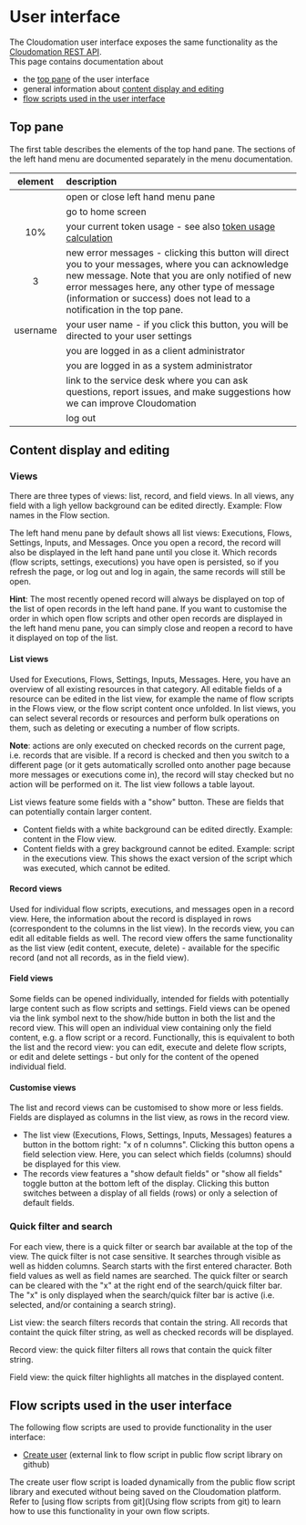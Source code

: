 # User interface

The Cloudomation user interface exposes the same functionality as the [Cloudomation REST API](/explorer).  
This page contains documentation about
- the [top pane](#toppane) of the user interface
- general information about [content display and editing](#contentdisplayandediting)
- [flow scripts used in the user interface](#flowscriptsusedintheuserinterface)

## Top pane
The first table describes the elements of the top hand pane. The sections of the left hand menu are documented separately in the menu documentation.

|element|description|
|:-----:|:----------|
|<i class="fa fa-fw fa-bars"></i>|open or close left hand menu pane|
|<span class="fa-stack"><i class="fa fa-stack-2x fa-cloud" style="color: #5e8ebd"></i><i class="fa fa-stack-1x fa-star fa-inverse"></i></span>| go to home screen |
|<i class="fa fa-fw fa-tachometer"></i><span class="ml-1" data-bind="text: capacityPercent">10</span><span class="ml-1">%</span>| your current token usage - see also [token usage calculation](Token+usage+calculation)|
|<i class="fa fa-fw fa-envelope-o"></i><span class="ml-1 badge badge-pill badge-danger">3</span>|new error messages - clicking this button will direct you to your messages, where you can acknowledge new message. Note that you are only notified of new error messages here, any other type of message (information or success) does not lead to a notification in the top pane.|  
|<i class="fa fa-user"></i><span class="ml-1 d-none d-sm-inline-block">username</span>| your user name - if you click this button, you will be directed to your user settings|  
|<span class="ml-1 text-warning"><i class="fa fa-vcard-o"></i></span>| you are logged in as a client administrator |
|<span class="ml-1 text-danger"><i class="fa fa-vcard"></i></span>| you are logged in as a system administrator |
|<i class="fa fa-fw fa-question-circle"></i>| link to the service desk where you can ask questions, report issues, and make suggestions how we can improve Cloudomation|  
|<i class="fa fa-fw fa-sign-out"></i>| log out|

## Content display and editing

### Views
There are three types of views: list, record, and field views. In all views, any field with a ligh yellow background can be edited directly. Example: Flow names in the Flow section.  

The left hand menu pane by default shows all list views: Executions, Flows, Settings, Inputs, and Messages. Once you open a record, the record will also be displayed in the left hand pane until you close it. Which records (flow scripts, settings, executions) you have open is persisted, so if you refresh the page, or log out and log in again, the same records will still be open.  

**Hint**: The most recently opened record will always be displayed on top of the list of open records in the left hand pane. If you want to customise the order in which open flow scripts and other open records are displayed in the left hand menu pane, you can simply close and reopen a record to have it displayed on top of the list.   

#### List views

Used for Executions, Flows, Settings, Inputs, Messages. Here, you have an overview of all existing resources in that category. All editable fields of a resource can be edited in the list view, for example the name of flow scripts in the Flows view, or the flow script content once unfolded. In list views, you can select several records or resources and perform bulk operations on them, such as deleting or executing a number of flow scripts.  

**Note**: actions are only executed on checked records on the current page, i.e. records that are visible. If a record is checked and then you switch to a different page (or it gets automatically scrolled onto another page because more messages or executions come in), the record will stay checked but no action will be performed on it. The list view follows a table layout.  

List views feature some fields with a "show" button. These are fields that can potentially contain larger content.
  - Content fields with a white background can be edited directly. Example: content in the Flow view.
  - Content fields with a grey background cannot be edited. Example: script in the executions view. This shows the  exact version of the script which was executed, which cannot be edited.

#### Record views

Used for individual flow scripts, executions, and messages open in a record view. Here, the information about the record is displayed in rows (correspondent to the columns in the list view). In the records view, you can edit all editable fields as well. The record view offers the same functionality as the list view (edit content, execute, delete) - available for the specific record (and not all records, as in the field view).

#### Field views

Some fields can be opened individually, intended for fields with potentially large content such as flow scripts and settings. Field views can be opened via the link symbol next to the show/hide button in both the list and the record view. This will open an individual view containing only the field content, e.g. a flow script or a record. Functionally, this is equivalent to both the list and the record view: you can edit, execute and delete flow scripts, or edit and delete settings - but only for the content of the opened individual field.

#### Customise views

The list and record views can be customised to show more or less fields. Fields are displayed as columns in the list view, as rows in the record view.

  - The list view (Executions, Flows, Settings, Inputs, Messages) features a button in the bottom right: "x of n columns". Clicking this button opens a field selection view. Here, you can select which fields (columns) should be displayed for this view.
  - The records view features a "show default fields" or "show all fields" toggle button at the bottom left of the display. Clicking this button switches between a display of all fields (rows) or only a selection of default fields.  

### Quick filter and search

For each view, there is a quick filter or search bar available at the top of the view. The quick filter is not case sensitive. It searches through visible as well as hidden columns. Search starts with the first entered character. Both field values as well as field names are searched. The quick filter or search can be cleared with the "x" at the  right end of the search/quick filter bar. The "x" is only displayed when the search/quick filter bar is active (i.e. selected, and/or containing a search string).  

List view: the search filters records that contain the string. All records that containt the quick filter string, as well as checked records will be displayed.  

Record view: the quick filter filters all rows that contain the quick filter string.  

Field view: the quick filter highlights all matches in the displayed content.

##  Flow scripts used in the user interface
The following flow scripts are used to provide functionality in the user interface:
- [Create user](https://github.com/starflows/library/blob/master/Create%20User.py) (external link to flow script in public flow script library on github)  

The create user flow script is loaded dynamically from the public flow script library and executed without being saved on the Cloudomation platform. Refer to [using flow scripts from git](Using flow scripts from git) to learn how to use this functionality in your own flow scripts.
